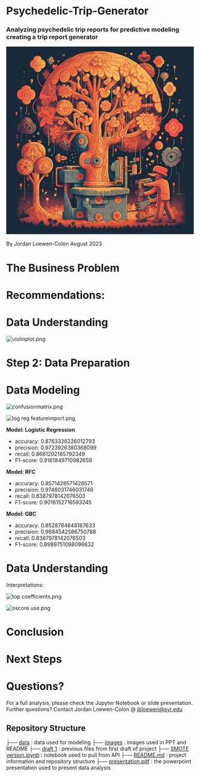 # Psychedelic-Trip-Generator
### Analyzing psychedelic trip reports for predictive modeling creating a trip report generator

![tree machine.png](https://github.com/jbloewencolon/Psychedelic-Trip-Generator/blob/main/Images/trip%20generator%201.png)
    
By Jordan Loewen-Colón August 2023

# The Business Problem


# Recommendations:


# Data Understanding


![violinplot.png]()


# Step 2: Data Preparation

# Data Modeling

![confusionmatrix.png]()


![log reg featureimport.png]()

**Model: Logistic Regression**

- accuracy: 0.8763326226012793
- precision: 0.9723926380368099
- recall: 0.8661202185792349
- F1-score: 0.9161849710982659

**Model: RFC**

- accuracy: 0.8571428571428571
- precision: 0.9746031746031746
- recall: 0.8387978142076503
- F1-score: 0.9016152716593245

**Model: GBC**

- accuracy: 0.8528784648187633
- precision: 0.9684542586750788
- recall: 0.8387978142076503
- F1-score: 0.8989751098096632

# Data Understanding

Interpretations:

![top coefficients.png]()

![oscore use.png]()


# Conclusion


# Next Steps


# Questions?
For a full analysis, please check the Jupyter Notebook or slide presentation.
Further questions? Contact Jordan Loewen-Colón @ jbloewen@syr.edu

## Repository Structure


├── [data]() : data used for modeling
├── [images]() : images used in PPT and README
├── [draft 1]() : previous files from first draft of project
├── [SMOTE version.ipynb]() : notebook used to pull from API
├── [README.md]() : project information and repository structure
├── [presentation.pdf]() : the powerpoint presentation used to present data analysis

